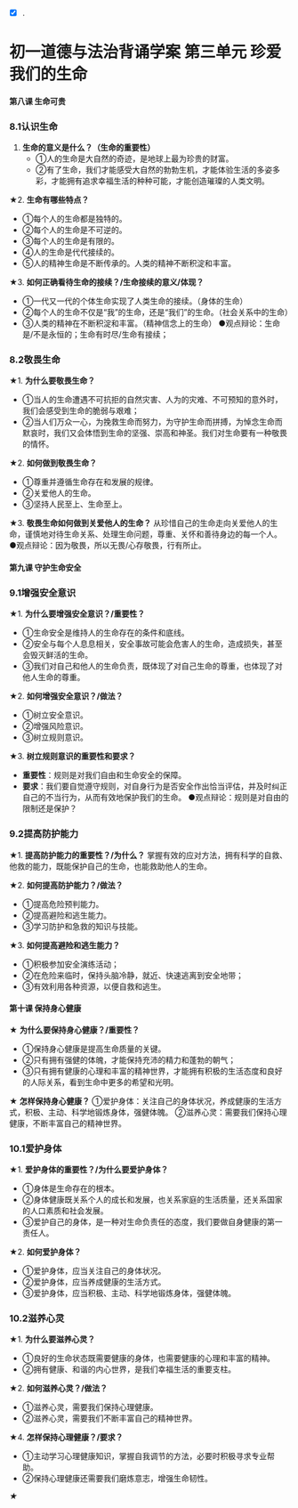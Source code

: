 - [x] .
# 初一道德与法治背诵学案 第三单元 珍爱我们的生命

#### 第八课 生命可贵

### 8.1认识生命

1. **生命的意义是什么？（生命的重要性）**
   - ①人的生命是大自然的奇迹，是地球上最为珍贵的财富。
   - ②有了生命，我们才能感受大自然的勃勃生机，才能体验生活的多姿多彩，才能拥有追求幸福生活的种种可能，才能创造璀璨的人类文明。

★2. **生命有哪些特点？**
   - ①每个人的生命都是独特的。
   - ②每个人的生命是不可逆的。
   - ③每个人的生命是有限的。
   - ④人的生命是代代接续的。
   - ⑤人的精神生命是不断传承的。人类的精神不断积淀和丰富。

★3. **如何正确看待生命的接续？/生命接续的意义/体现？**
   - ①一代又一代的个体生命实现了人类生命的接续。（身体的生命）
   - ②每个人的生命不仅是“我”的生命，还是“我们”的生命。（社会关系中的生命）
   - ③人类的精神在不断积淀和丰富。（精神信念上的生命）
●观点辩论：生命是/不是永恒的；生命有时尽/生命有接续；

### 8.2敬畏生命
★1. **为什么要敬畏生命？**
   - ①当人的生命遭遇不可抗拒的自然灾害、人为的灾难、不可预知的意外时，我们会感受到生命的脆弱与艰难；
   - ②当人们万众一心，为挽救生命而努力，为守护生命而拼搏，为悼念生命而默哀时，我们又会体悟到生命的坚强、崇高和神圣。我们对生命要有一种敬畏的情怀。

★2. **如何做到敬畏生命？**
   - ①尊重并遵循生命存在和发展的规律。
   - ②关爱他人的生命。
   - ③坚持人民至上、生命至上。

★3. **敬畏生命如何做到关爱他人的生命？**
从珍惜自己的生命走向关爱他人的生命，谨慎地对待生命关系、处理生命问题，尊重、关怀和善待身边的每一个人。
●观点辩论：因为敬畏，所以无畏/心存敬畏，行有所止。

#### 第九课 守护生命安全
### 9.1增强安全意识
★1. **为什么要增强安全意识？/重要性？**
   - ①生命安全是维持人的生命存在的条件和底线。
   - ②安全与每个人息息相关，安全事故可能会危害人的生命，造成损失，甚至会毁灭鲜活的生命。
   - ③我们对自己和他人的生命负责，既体现了对自己生命的尊重，也体现了对他人生命的尊重。

★2. **如何增强安全意识？/做法？**
   - ①树立安全意识。
   - ②增强风险意识。
   - ③树立规则意识。

★3. **树立规则意识的重要性和要求？**
  - **重要性**：规则是对我们自由和生命安全的保障。
  - **要求**：我们要自觉遵守规则，对自身行为是否安全作出恰当评估，并及时纠正自己的不当行为，从而有效地保护我们的生命。
●观点辩论：规则是对自由的限制还是保护？

### 9.2提高防护能力
★1. **提高防护能力的重要性？/为什么？**
掌握有效的应对方法，拥有科学的自救、他救的能力，既能保护自己的生命，也能救助他人的生命。

★2. **如何提高防护能力？/做法？**
   - ①提高危险预判能力。
   - ②提高避险和逃生能力。
   - ③学习防护和急救的知识与技能。

★3. **如何提高避险和逃生能力？**
   - ①积极参加安全演练活动；
   - ②在危险来临时，保持头脑冷静，就近、快速逃离到安全地带；
   - ③有效利用各种资源，以便自救和逃生。

#### 第十课 保持身心健康
★ **为什么要保持身心健康？/重要性？**
   - ①保持身心健康是提高生命质量的关键。
   - ②只有拥有强健的体魄，才能保持充沛的精力和蓬勃的朝气；
   - ③只有拥有健康的心理和丰富的精神世界，才能拥有积极的生活态度和良好的人际关系，看到生命中更多的希望和光明。

★ **怎样保持身心健康？**
①爱护身体：关注自己的身体状况，养成健康的生活方式，积极、主动、科学地锻炼身体，强健体魄。
②滋养心灵：需要我们保持心理健康，不断丰富自己的精神世界。

### 10.1爱护身体
★1. **爱护身体的重要性？/为什么要爱护身体？**
   - ①身体是生命存在的根本。
   - ②身体健康既关系个人的成长和发展，也关系家庭的生活质量，还关系国家的人口素质和社会发展。
   - ③爱护自己的身体，是一种对生命负责任的态度，我们要做自身健康的第一责任人。

★2. **如何爱护身体？**
   - ①爱护身体，应当关注自己的身体状况。
   - ②爱护身体，应当养成健康的生活方式。
   - ③爱护身体，应当积极、主动、科学地锻炼身体，强健体魄。


### 10.2滋养心灵
★1. **为什么要滋养心灵？**
   - ①良好的生命状态既需要健康的身体，也需要健康的心理和丰富的精神。
   - ②拥有健康、和谐的内心世界，是我们幸福生活的重要支柱。

★2. **如何滋养心灵？/做法？**
   - ①滋养心灵，需要我们保持心理健康。
   - ②滋养心灵，需要我们不断丰富自己的精神世界。

★4. **怎样保持心理健康？/要求？**
   - ①主动学习心理健康知识，掌握自我调节的方法，必要时积极寻求专业帮助。
   - ②保持心理健康还需要我们磨炼意志，增强生命韧性。

_**★**_